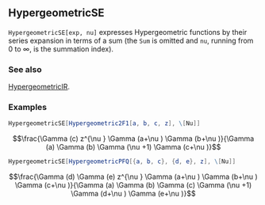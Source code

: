 ## HypergeometricSE

`HypergeometricSE[exp, nu]` expresses Hypergeometric functions by their series expansion in terms of a sum (the `Sum` is omitted and `nu`, running from $0$ to $\infty$, is the summation index).

### See also

[HypergeometricIR](HypergeometricIR).

### Examples

```mathematica
HypergeometricSE[Hypergeometric2F1[a, b, c, z], \[Nu]]
```

$$\frac{\Gamma (c) z^{\nu } \Gamma (a+\nu ) \Gamma (b+\nu )}{\Gamma (a) \Gamma (b) \Gamma (\nu +1) \Gamma (c+\nu )}$$

```mathematica
HypergeometricSE[HypergeometricPFQ[{a, b, c}, {d, e}, z], \[Nu]]
```

$$\frac{\Gamma (d) \Gamma (e) z^{\nu } \Gamma (a+\nu ) \Gamma (b+\nu ) \Gamma (c+\nu )}{\Gamma (a) \Gamma (b) \Gamma (c) \Gamma (\nu +1) \Gamma (d+\nu ) \Gamma (e+\nu )}$$